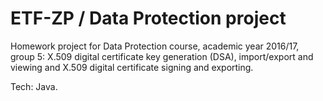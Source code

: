 # ETF-ZP / Data Protection project

Homework project for Data Protection course, academic year 2016/17, group 5: X.509 digital certificate key generation (DSA), import/export and viewing and X.509 digital certificate signing and exporting.

Tech: Java.
